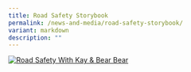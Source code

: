 ```yaml
---
title: Road Safety Storybook
permalink: /news-and-media/road-safety-storybook/
variant: markdown
description: ""
---
```

<a href="https://drive.google.com/file/d/1JRP\_ei4nVBf1--poglookkz1cze4Xftn/view?usp=sharing"><img src="/images/Stroybook.jpg" title="road_safety_with_kay_&amp;_bear_bear" alt="Road Safety With Kay &amp; Bear Bear"></a>
